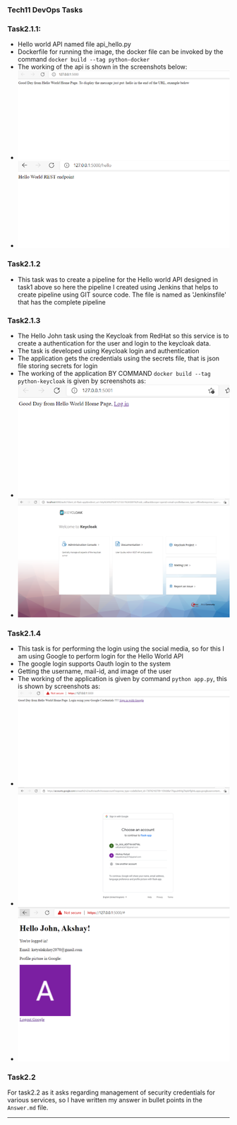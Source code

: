 <h3>Tech11 DevOps Tasks</h3>

### Task2.1.1:
- Hello world API named file api_hello.py
- Dockerfile for running the image, the docker file can be invoked by the command `docker build --tag python-docker`
- The working of the api is shown in the screenshots below:
- ![img.png](img.png)
- ![img_1.png](img_1.png)

### Task2.1.2
- This task was to create a pipeline for the Hello world API designed in task1 above so here the pipeline I created using Jenkins that helps to create pipeline using GIT source code. The file is named as 'Jenkinsfile' that has the complete pipeline

### Task2.1.3
- The Hello John task using the Keycloak from RedHat so this service is to create a authentication for the user and login to the keycloak data. 
- The task is developed using Keycloak login and authentication
- The application gets the credentials using the secrets file, that is json file storing secrets for login
- The working of the application BY COMMAND `docker build --tag python-keycloak` is given by screenshots as:
- ![img_2.png](img_2.png)
- ![img_3.png](img_3.png)

### Task2.1.4
- This task is for performing the login using the social media, so for this I am using Google to perform login for the Hello World API 
- The google login supports Oauth login to the system
- Getting the username, mail-id, and image of the user
- The working of the application is given by command `python app.py`, this is shown by screenshots as:
- ![img_4.png](img_4.png)
- ![img_5.png](img_5.png)
- ![img_6.png](img_6.png)

### Task2.2
For task2.2 as it asks regarding management of security credentials for various services, so I have written my answer in bullet points in the `Answer.md` file. 

-------------------------------------------------------------------------------------------------------------
